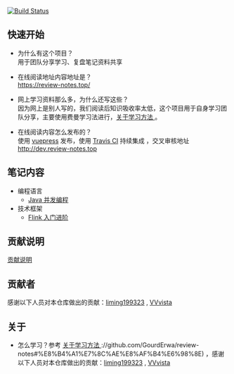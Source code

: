 [![Build Status](https://travis-ci.org/GourdErwa/review-notes.svg?branch=master)](https://travis-ci.org/GourdErwa/review-notes)

## 快速开始
- 为什么有这个项目？   
用于团队分享学习、复盘笔记资料共享
  
- 在线阅读地址内容地址是？   
[https://review-notes.top/ ](http://review-notes.top/)  

- 网上学习资料那么多，为什么还写这些？   
因为网上是别人写的，我们阅读后知识吸收率太低，这个项目用于自身学习团队分享，主要使用费曼学习法进行，[关于学习方法 ](/about/关于学习方法.md)。

- 在线阅读内容怎么发布的？  
使用 [vuepress](https://vuepress.vuejs.org/) 发布，使用 [Travis CI](https://travis-ci.org/GourdErwa/review-notes-dev) 持续集成 ，交叉审核地址 [http://dev.review-notes.top ](http://dev.review-notes.top/)

## 笔记内容
- 编程语言 
    * [Java 并发编程 ](/language/java-concurrency/)
- 技术框架
    * [Flink 入门进阶 ](/framework/flink-basis/)
    
## 贡献说明
[贡献说明](https://github.com/GourdErwa/review-notes-dev#%E8%B4%A1%E7%8C%AE%E8%AF%B4%E6%98%8E)

## 贡献者
感谢以下人员对本仓库做出的贡献：[liming199323](https://github.com/liming199323) , [VVvista](https://github.com/VVvista)

## 关于
- 怎么学习？参考 [关于学习方法 ](/about/关于学习方法.md)://github.com/GourdErwa/review-notes#%E8%B4%A1%E7%8C%AE%E8%AF%B4%E6%98%8E) ，感谢以下人员对本仓库做出的贡献：[liming199323](https://github.com/liming199323) , [VVvista](https://github.com/VVvista)
